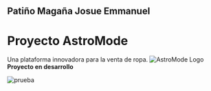 ## Patiño Magaña Josue Emmanuel
# Proyecto AstroMode

Una plataforma innovadora para la venta de ropa.
![AstroMode Logo](https://github.com/user-attachments/assets/3b32c488-9817-48a2-95b7-306db2be6e55)
**Proyecto en desarrollo**

![prueba](https://github.com/user-attachments/assets/f480165f-1081-484d-848b-d38006ff044e)
